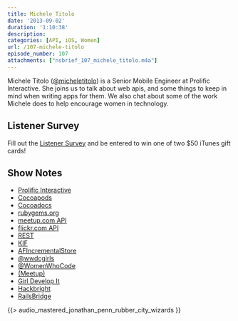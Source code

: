 ```yaml
---
title: Michele Titolo
date: '2013-09-02'
duration: '1:10:38'
description:
categories: [API, iOS, Women]
url: /107-michele-titolo
episode_number: 107
attachments: ["nsbrief_107_michele_titolo.m4a"]
---
```


Michele Titolo ([@micheletitolo](http://twitter.com/micheletitolo)) is a Senior Mobile Engineer at Prolific Interactive. She joins us to talk about web apis, and some things to keep in mind when writing apps for them. We also chat about some of the work Michele does to help encourage women in technology.

## Listener Survey
Fill out the [Listener Survey](http://themagicalpanda.wufoo.com/forms/nsbrief-listener-survey/) and be entered to win one of two $50 iTunes gift cards!

## Show Notes
- [Prolific Interactive](http://prolificinteractive.com)
- [Cocoapods](http://cocoapods.org)
- [Cocoadocs](http://cocoadocs.org)
- [rubygems.org](http://rubygems.org)
- [meetup.com API](http://www.meetup.com/meetup_api/)
- [flickr.com API](http://www.flickr.com/services/api/)
- [REST](http://en.wikipedia.org/wiki/Representational_state_transfer)
- [KIF](https://github.com/kif-framework/KIF)
- [AFIncrementalStore](https://github.com/AFNetworking/AFIncrementalStore)
- [@wwdcgirls](http://twitter.com/wwdcgirls)
- [@WomenWhoCode](https://twitter.com/WomenWhoCode) 
- [(Meetup)](http://www.meetup.com/Women-Who-Code-SF/)
- [Girl Develop It](http://www.girldevelopit.com)
- [Hackbright](http://www.hackbrightacademy.com)
- [RailsBridge](http://wiki.railsbridge.org)

{{> audio_mastered_jonathan_penn_rubber_city_wizards }}
